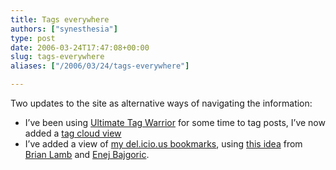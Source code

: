 ```yaml
---
title: Tags everywhere
authors: ["synesthesia"]
type: post
date: 2006-03-24T17:47:08+00:00
slug: tags-everywhere 
aliases: ["/2006/03/24/tags-everywhere"]

---
```

Two updates to the site as alternative ways of navigating the information:

  * I&#8217;ve been using [Ultimate Tag Warrior][1] for some time to tag posts, I&#8217;ve now added a [tag cloud view][2]
  * I&#8217;ve added a view of [my del.icio.us bookmarks][3], using [this idea][4] from [Brian Lamb][5] and [Enej Bajgoric][6].

 [1]: https://www.neato.co.nz/ultimate-tag-warrior/
 [2]: /blog/tags
 [3]: /blog/delicious
 [4]: https://weblogs.elearning.ubc.ca/brian/archives/024394.html
 [5]: https://weblogs.elearning.ubc.ca/brian/
 [6]: https://www.mirrorproject.com/mirror/recent/?id=13952